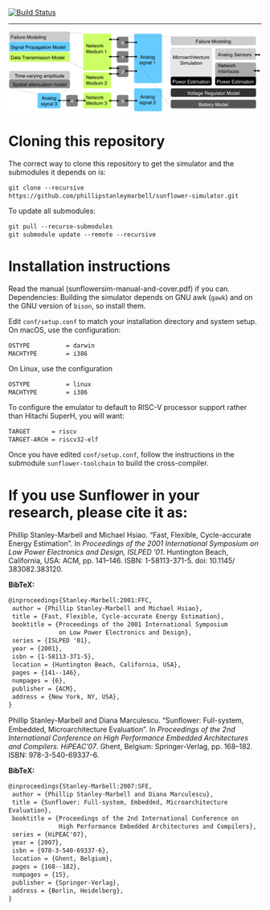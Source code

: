 [![Build Status](https://travis-ci.com/phillipstanleymarbell/sunflower-simulator.svg?branch=master)](https://travis-ci.com/phillipstanleymarbell/sunflower-simulator)
- - - -

![Sunflower Simulator Architecture](arch.png)

# Cloning this repository
The correct way to clone this repository to get the simulator and the submodules it depends on is:

	git clone --recursive https://github.com/phillipstanleymarbell/sunflower-simulator.git

To update all submodules:

	git pull --recurse-submodules
	git submodule update --remote --recursive


# Installation instructions
Read the manual (sunflowersim-manual-and-cover.pdf) if you can. Dependencies: Building the simulator depends on GNU awk (`gawk`) and on the GNU version of `bison`, so install them.

Edit `conf/setup.conf` to match your installation directory and system setup. On macOS, use the configuration:
```
OSTYPE          = darwin
MACHTYPE        = i386
```

On Linux, use the configuration
```
OSTYPE          = linux
MACHTYPE        = i386
```

To configure the emulator to default to RISC-V processor support rather than Hitachi SuperH, you will want:

```
TARGET		= riscv
TARGET-ARCH	= riscv32-elf
```

Once you have edited `conf/setup.conf`, follow the instructions in the submodule `sunflower-toolchain` to build the cross-compiler.

# If you use Sunflower in your research, please cite it as:
Phillip Stanley-Marbell and Michael Hsiao. “Fast, Flexible, Cycle-accurate Energy Estimation”. In *Proceedings of the 2001 International Symposium on Low Power Electronics and Design, ISLPED ’01*. Huntington Beach, California, USA: ACM, pp. 141–146. ISBN: 1-58113-371-5. doi: 10.1145/ 383082.383120.

**BibTeX:**
````
@inproceedings{Stanley-Marbell:2001:FFC,
 author = {Phillip Stanley-Marbell and Michael Hsiao},
 title = {Fast, Flexible, Cycle-accurate Energy Estimation},
 booktitle = {Proceedings of the 2001 International Symposium 
              on Low Power Electronics and Design},
 series = {ISLPED '01},
 year = {2001},
 isbn = {1-58113-371-5},
 location = {Huntington Beach, California, USA},
 pages = {141--146},
 numpages = {6},
 publisher = {ACM},
 address = {New York, NY, USA},
}
````

Phillip Stanley-Marbell and Diana Marculescu. “Sunﬂower: Full-system, Embedded, Microarchitecture Evaluation”. In *Proceedings of the 2nd International Conference on High Performance Embedded Architectures and Compilers. HiPEAC’07*. Ghent, Belgium: Springer-Verlag, pp. 168–182. ISBN: 978-3-540-69337-6.

**BibTeX:**
````
@inproceedings{Stanley-Marbell:2007:SFE,
 author = {Phillip Stanley-Marbell and Diana Marculescu},
 title = {Sunflower: Full-system, Embedded, Microarchitecture Evaluation},
 booktitle = {Proceedings of the 2nd International Conference on 
              High Performance Embedded Architectures and Compilers},
 series = {HiPEAC'07},
 year = {2007},
 isbn = {978-3-540-69337-6},
 location = {Ghent, Belgium},
 pages = {168--182},
 numpages = {15},
 publisher = {Springer-Verlag},
 address = {Berlin, Heidelberg},
}
````
